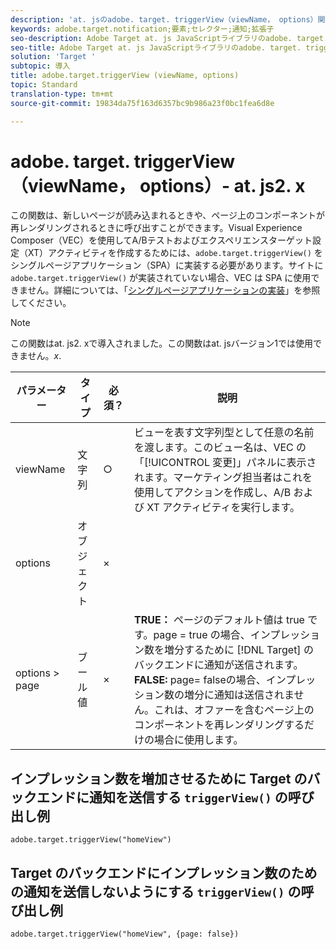 ```yaml
---
description: 'at. jsのadobe. target. triggerView（viewName， options）関数について取り上げます。 '
keywords: adobe.target.notification;要素;セレクター;通知;拡張子
seo-description: Adobe Target at. js JavaScriptライブラリのadobe. target. triggerView（viewName， options）関数について取り上げます。
seo-title: Adobe Target at. js JavaScriptライブラリのadobe. target. triggerView（viewName， options）関数について取り上げます。
solution: 'Target '
subtopic: 導入
title: adobe.target.triggerView (viewName, options)
topic: Standard
translation-type: tm+mt
source-git-commit: 19834da75f163d6357bc9b986a23f0bc1fea6d8e

---
```



# adobe. target. triggerView（viewName， options）- at. js2. x

この関数は、新しいページが読み込まれるときや、ページ上のコンポーネントが再レンダリングされるときに呼び出すことができます。Visual Experience Composer（VEC）を使用してA/Bテストおよびエクスペリエンスターゲット設定（XT）アクティビティを作成するためには、`adobe.target.triggerView()` をシングルページアプリケーション（SPA）に実装する必要があります。サイトに `adobe.target.triggerView()` が実装されていない場合、VEC は SPA に使用できません。詳細については、「[シングルページアプリケーションの実装](/help/c-implementing-target/c-implementing-target-for-client-side-web/how-to-deployatjs/target-atjs-single-page-application.md)」を参照してください。

>[!NOTE]
>
>この関数はat. js2. xで導入されました。この関数はat. jsバージョン1では使用できません。*x*.

| パラメーター | タイプ | 必須？ | 説明 |
| --- | --- | --- | --- |
| viewName | 文字列 | ○ | ビューを表す文字列型として任意の名前を渡します。このビュー名は、VEC の「[!UICONTROL 変更]」パネルに表示されます。マーケティング担当者はこれを使用してアクションを作成し、A/B および XT アクティビティを実行します。 |
| options | オブジェクト | × |
| options &gt; page | ブール値 | × | **TRUE：** ページのデフォルト値は true です。page = true の場合、インプレッション数を増分するために [!DNL Target] のバックエンドに通知が送信されます。<br>**FALSE:** page= falseの場合、インプレッション数の増分に通知は送信されません。これは、オファーを含むページ上のコンポーネントを再レンダリングするだけの場合に使用します。 |

## インプレッション数を増加させるために Target のバックエンドに通知を送信する `triggerView()` の呼び出し例

```
adobe.target.triggerView("homeView")
```

## Target のバックエンドにインプレッション数のための通知を送信しないようにする `triggerView()` の呼び出し例

```
adobe.target.triggerView("homeView", {page: false})
```
